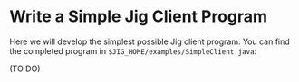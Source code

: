 # Write a Simple Jig Client Program

Here we will develop the simplest possible Jig client program. You can find the
completed program in `$JIG_HOME/examples/SimpleClient.java`:

(TO DO)
